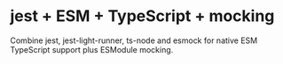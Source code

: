 # jest + ESM + TypeScript + mocking

Combine jest, jest-light-runner, ts-node and esmock for native ESM TypeScript support plus ESModule mocking.


